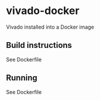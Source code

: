 # vivado-docker

Vivado installed into a Docker image

## Build instructions

See Dockerfile

## Running

See Dockerfile
